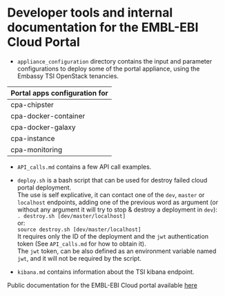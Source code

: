 # Developer tools and internal documentation for the EMBL-EBI Cloud Portal

- `appliance_configuration` directory contains the input and parameter configurations to deploy some of the portal appliance, using the Embassy TSI OpenStack tenancies.

|Portal apps configuration for|
|---|
|cpa-chipster|
|cpa-docker-container|
|cpa-docker-galaxy|
|cpa-instance|
|cpa-monitoring|

- `API_calls.md` contains a few API call examples.

- `deploy.sh` is a bash script that can be used for destroy failed cloud portal deployment.  
The use is self explicative, it can contact one of the `dev`, `master` or `localhost` endpoints, adding one of the previous word as argument (or without any argument it will try to stop & destroy a deployment in `dev`):  
`. destroy.sh [dev/master/localhost]`  
or:  
`source destroy.sh [dev/master/localhost]`  
It requires only the ID of the deployment and the `jwt` authentication token (See `API_calls.md` for how to obtain it).  
The `jwt` token, can be also defined as an environment variable named `jwt`, and it will not be required by the script.

- `kibana.md` contains information about the TSI kibana endpoint.  

Public documentation for the EMBL-EBI Cloud portal available [here](https://readthedocs.org/projects/embl-ebi-cloud-portal-documentation)
